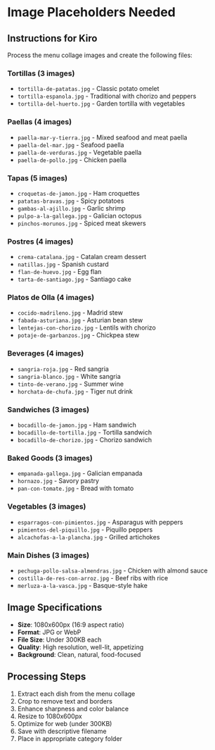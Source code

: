 # Image Placeholders Needed

## Instructions for Kiro
Process the menu collage images and create the following files:

### Tortillas (3 images)
- `tortilla-de-patatas.jpg` - Classic potato omelet
- `tortilla-espanola.jpg` - Traditional with chorizo and peppers  
- `tortilla-del-huerto.jpg` - Garden tortilla with vegetables

### Paellas (4 images)
- `paella-mar-y-tierra.jpg` - Mixed seafood and meat paella
- `paella-del-mar.jpg` - Seafood paella
- `paella-de-verduras.jpg` - Vegetable paella
- `paella-de-pollo.jpg` - Chicken paella

### Tapas (5 images)
- `croquetas-de-jamon.jpg` - Ham croquettes
- `patatas-bravas.jpg` - Spicy potatoes
- `gambas-al-ajillo.jpg` - Garlic shrimp
- `pulpo-a-la-gallega.jpg` - Galician octopus
- `pinchos-morunos.jpg` - Spiced meat skewers

### Postres (4 images)
- `crema-catalana.jpg` - Catalan cream dessert
- `natillas.jpg` - Spanish custard
- `flan-de-huevo.jpg` - Egg flan
- `tarta-de-santiago.jpg` - Santiago cake

### Platos de Olla (4 images)
- `cocido-madrileno.jpg` - Madrid stew
- `fabada-asturiana.jpg` - Asturian bean stew
- `lentejas-con-chorizo.jpg` - Lentils with chorizo
- `potaje-de-garbanzos.jpg` - Chickpea stew

### Beverages (4 images)
- `sangria-roja.jpg` - Red sangria
- `sangria-blanco.jpg` - White sangria
- `tinto-de-verano.jpg` - Summer wine
- `horchata-de-chufa.jpg` - Tiger nut drink

### Sandwiches (3 images)
- `bocadillo-de-jamon.jpg` - Ham sandwich
- `bocadillo-de-tortilla.jpg` - Tortilla sandwich
- `bocadillo-de-chorizo.jpg` - Chorizo sandwich

### Baked Goods (3 images)
- `empanada-gallega.jpg` - Galician empanada
- `hornazo.jpg` - Savory pastry
- `pan-con-tomate.jpg` - Bread with tomato

### Vegetables (3 images)
- `esparragos-con-pimientos.jpg` - Asparagus with peppers
- `pimientos-del-piquillo.jpg` - Piquillo peppers
- `alcachofas-a-la-plancha.jpg` - Grilled artichokes

### Main Dishes (3 images)
- `pechuga-pollo-salsa-almendras.jpg` - Chicken with almond sauce
- `costilla-de-res-con-arroz.jpg` - Beef ribs with rice
- `merluza-a-la-vasca.jpg` - Basque-style hake

## Image Specifications
- **Size**: 1080x600px (16:9 aspect ratio)
- **Format**: JPG or WebP
- **File Size**: Under 300KB each
- **Quality**: High resolution, well-lit, appetizing
- **Background**: Clean, natural, food-focused

## Processing Steps
1. Extract each dish from the menu collage
2. Crop to remove text and borders
3. Enhance sharpness and color balance
4. Resize to 1080x600px
5. Optimize for web (under 300KB)
6. Save with descriptive filename
7. Place in appropriate category folder
